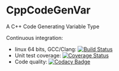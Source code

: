 # CppCodeGenVar
A C++ Code Generating Variable Type

Continuous integration:
 - linux 64 bits, GCC/Clang: [![Build Status](https://travis-ci.org/bjornpiltz/CppCodeGenVar.svg?branch=master)](https://travis-ci.org/bjornpiltz/CppCodeGenVar)
 - Unit test coverage: [![Coverage Status](https://coveralls.io/repos/github/bjornpiltz/CppCodeGenVar/badge.svg?branch=master)](https://coveralls.io/github/bjornpiltz/CppCodeGenVar)
 - Code quality: [![Codacy Badge](https://api.codacy.com/project/badge/Grade/b338d217bf02476ea0bb7985ca3a57bb)](https://www.codacy.com/app/bjornpiltz/CppCodeGenVar?utm_source=github.com&amp;utm_medium=referral&amp;utm_content=bjornpiltz/CppCodeGenVar&amp;utm_campaign=Badge_Grade)
